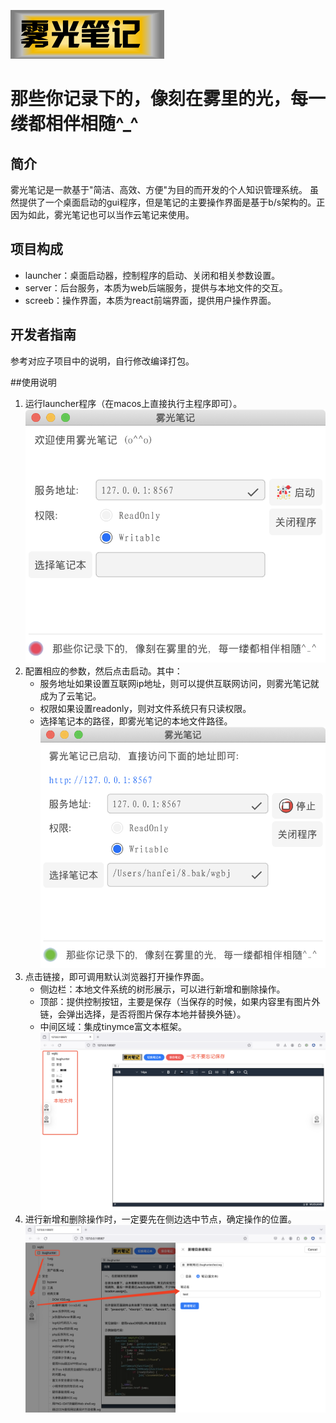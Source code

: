![img.png](res/Icon.png)
# 那些你记录下的，像刻在雾里的光，每一缕都相伴相随^_^
## 简介
雾光笔记是一款基于"简洁、高效、方便"为目的而开发的个人知识管理系统。
虽然提供了一个桌面启动的gui程序，但是笔记的主要操作界面是基于b/s架构的。正因为如此，雾光笔记也可以当作云笔记来使用。
## 项目构成
* launcher：桌面启动器，控制程序的启动、关闭和相关参数设置。
* server：后台服务，本质为web后端服务，提供与本地文件的交互。
* screeb：操作界面，本质为react前端界面，提供用户操作界面。

## 开发者指南
参考对应子项目中的说明，自行修改编译打包。

##使用说明
1. 运行launcher程序（在macos上直接执行主程序即可）。
   ![step1.png](res/step1.png)
2. 配置相应的参数，然后点击启动。其中：
   * 服务地址如果设置互联网ip地址，则可以提供互联网访问，则雾光笔记就成为了云笔记。
   * 权限如果设置readonly，则对文件系统只有只读权限。
   * 选择笔记本的路径，即雾光笔记的本地文件路径。
   ![step2.png](res/step2.png)
3. 点击链接，即可调用默认浏览器打开操作界面。
   * 侧边栏：本地文件系统的树形展示，可以进行新增和删除操作。
   * 顶部：提供控制按钮，主要是保存（当保存的时候，如果内容里有图片外链，会弹出选择，是否将图片保存本地并替换外链）。
   * 中间区域：集成tinymce富文本框架。
   ![step3.png](res/step3.png)
4. 进行新增和删除操作时，一定要先在侧边选中节点，确定操作的位置。
   ![step4.png](res/step4.png)

